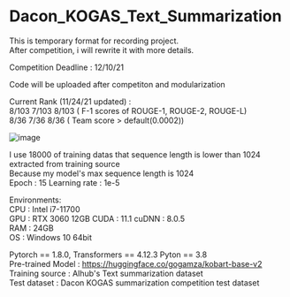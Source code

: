 # Dacon_KOGAS_Text_Summarization   
   
This is temporary format for recording project.   
After competition, i will rewrite it with more details.   

Competition Deadline : 12/10/21   
   
Code will be uploaded after competiton and modularization      
   
Current Rank (11/24/21 updated) :    
8/103 7/103 8/103 ( F-1 scores of ROUGE-1, ROUGE-2, ROUGE-L)   
8/36 7/36 8/36 ( Team score > default(0.0002))   
   
![image](https://user-images.githubusercontent.com/28786204/143210805-d913edc8-0723-4de8-8f73-55dc32b95012.png)   
   
I use 18000 of training datas that sequence length is lower than 1024 extracted from training source   
Because my model's max sequence length is 1024   
Epoch : 15  Learning rate : 1e-5   
   
   
Environments:   
CPU : Intel i7-11700   
GPU : RTX 3060 12GB   CUDA : 11.1   cuDNN : 8.0.5   
RAM : 24GB   
OS : Windows 10 64bit   
   
Pytorch == 1.8.0, Transformers == 4.12.3 Pyton == 3.8   
Pre-trained Model : https://huggingface.co/gogamza/kobart-base-v2   
Training source : AIhub's Text summarization dataset   
Test dataset : Dacon KOGAS summarization competition test dataset   
   
